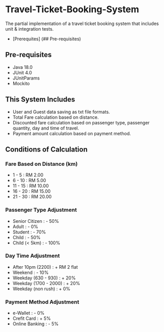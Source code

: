 # Travel-Ticket-Booking-System
The partial implementation of a travel ticket booking system that includes unit & integration tests.
- [Prerequites] (## Pre-requisites)

## Pre-requisites
* Java 18.0
* JUnit 4.0
* JUnitParams
* Mockito

## This System Includes
* User and Guest data saving as txt file formats.
* Total Fare calculation based on distance.
* Discounted fare calculation based on passenger type, passenger quantity, day and time of travel.
* Payment amount calculation based on payment method.

## Conditions of Calculation
### Fare Based on Distance (km)
-  1 -  5   : RM  2.00
-  6 - 10   : RM  5.00
- 11 - 15   : RM 10.00
- 16 - 20   : RM 15.00
- 21 - 30   : RM 20.00

### Passenger Type Adjustment
- Senior Citizen    : -  50%
- Adult             : -   0%
- Student           : -  70%
- Child             : -  50%
- Child (< 5km)     : - 100%

### Day Time Adjustment
- After 10pm (2200)     : + RM 2 flat
- Weekend               : - 10%
- Weekday (630 - 930)   : + 20%
- Weekday (1700 - 2000) : + 20%
- Weekday (non rush)    : +  0%

### Payment Method Adjustment
- e-Wallet          : - 0%
- Crefit Card       : + 5%
- Online Banking    : - 5%